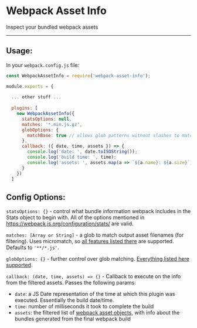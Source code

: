 # Webpack Asset Info

Inspect your bundled webpack assets

-----

## Usage:

In your `webpack.config.js` file:

```js
const WebpackAssetInfo = require('webpack-asset-info');

module.exports = {
  
  ... other stuff ...
  
  plugins: [
    new WebpackAssetInfo({
      statsOptions: null,
      matches: '*.min.js.gz',
      globOptions: {
        matchBase: true // allows glob patterns without slashes to match file path based on basename
      },
      callback: ({ date, time, assets }) => {
        console.log('date: ', date.toISOString());
        console.log('build time: ', time);
        console.log('assets: ', assets.map(a => `${a.name}: ${a.size}`));
      }
    })
  ]
```

## Config Options:

`statsOptions: {}` - control what bundle information webpack includes in the Stats object to begin with.  All of the options mentioned in https://webpack.js.org/configuration/stats/ are valid.

`matches: [Array or String]` - a glob to match output asset filenames (for filtering).  Uses micromatch, so [all features listed there](https://github.com/micromatch/micromatch#matching-features) are supported.
Defaults to `'**/*.js'`.

`globOptions: {}` - further control over glob matching.  [Everything listed here supported](https://github.com/micromatch/micromatch#options).

`callback: (date, time, assets) => {}` - Callback to execute on the info from the filtered assets.  Passes the following params:
- `date`:  a JS Date representation of the time at which this plugin was executed.  Essentially the build date/time.
- `time`: number of milliseconds it took to complete the build
- `assets`: the filtered list of [webpack asset objects](https://webpack.js.org/api/stats/#asset-objects), with info about the bundles generated from the final webpack build
